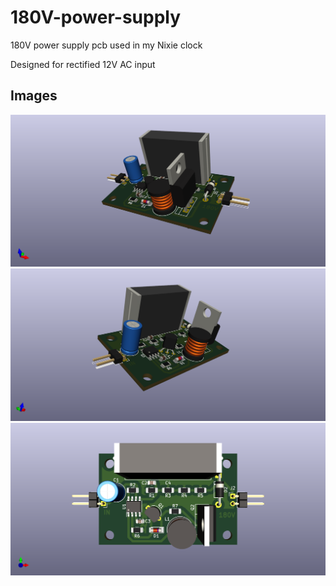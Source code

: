 # 180V-power-supply
180V power supply pcb used in my Nixie clock

Designed for rectified 12V AC input

## Images

<img src="images/3d_board_1.png">
<img src="images/3d_board_2.png">
<img src="images/3d_board_3.png">
